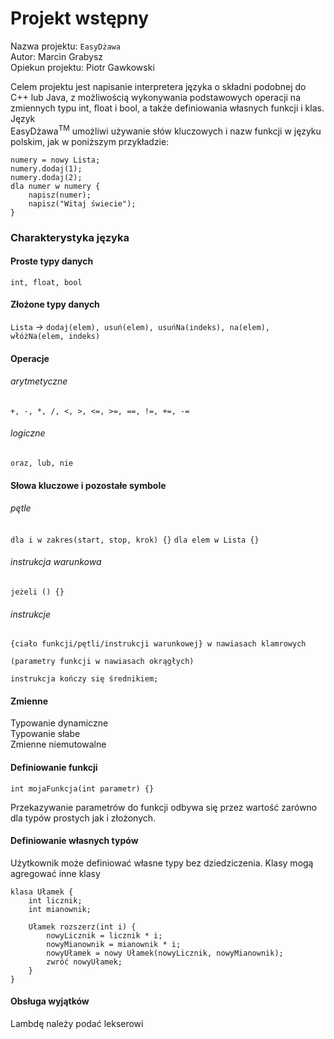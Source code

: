 # Projekt wstępny
Nazwa projektu: `EasyDżawa` \
Autor: Marcin Grabysz \
Opiekun projektu: Piotr Gawkowski 

Celem projektu jest napisanie interpretera języka o składni podobnej do C++ 
lub Java, z możliwością wykonywania podstawowych operacji na zmiennych typu 
int, float i bool, a także definiowania własnych funkcji i klas. Język  
EasyDżawa<sup>TM</sup> umożliwi używanie słów kluczowych i nazw funkcji 
w języku polskim, jak w poniższym przykładzie:
```
numery = nowy Lista;
numery.dodaj(1);
numery.dodaj(2);
dla numer w numery {
    napisz(numer);
    napisz("Witaj świecie");
} 
```

### Charakterystyka języka 

#### Proste typy danych
`int, float, bool`

#### Złożone typy danych
`Lista` -> `dodaj(elem), usuń(elem), usuńNa(indeks), na(elem), włóżNa(elem, indeks)`

#### Operacje
###### arytmetyczne
`+, -, *, /, <, >, <=, >=, ==, !=, +=, -=`
###### logiczne
`oraz, lub, nie`

#### Słowa kluczowe i pozostałe symbole
###### pętle
`dla i w zakres(start, stop, krok) {}` 
`dla elem w Lista {}`

###### instrukcja warunkowa
`jeżeli () {}`

###### instrukcje
`{ciało funkcji/pętli/instrukcji warunkowej} w nawiasach klamrowych`

`(parametry funkcji w nawiasach okrągłych)`

`instrukcja kończy się średnikiem;`

#### Zmienne
Typowanie dynamiczne \
Typowanie słabe \
Zmienne niemutowalne

#### Definiowanie funkcji
`int mojaFunkcja(int parametr) {}`

Przekazywanie parametrów do funkcji odbywa się przez wartość zarówno dla typów
prostych jak i złożonych.

#### Definiowanie własnych typów

Użytkownik może definiować własne typy bez dziedziczenia. Klasy mogą agregować 
inne klasy
```
klasa Ułamek {
    int licznik;
    int mianownik;

    Ułamek rozszerz(int i) {
        nowyLicznik = licznik * i;
        nowyMianownik = mianownik * i;
        nowyUłamek = nowy Ułamek(nowyLicznik, nowyMianownik);
        zwróć nowyUłamek;
    }
}
```
#### Obsługa wyjątków 
Lambdę należy podać lekserowi
